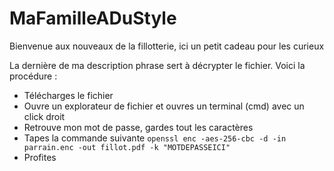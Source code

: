 # MaFamilleADuStyle
Bienvenue aux nouveaux de la fillotterie, ici un petit cadeau pour les curieux

La dernière de ma description phrase sert à décrypter le fichier.
Voici la procédure :
- Télécharges le fichier
- Ouvre un explorateur de fichier et ouvres un terminal (cmd) avec un click droit
- Retrouve mon mot de passe, gardes tout les caractères
- Tapes la commande suivante ```openssl enc -aes-256-cbc -d -in parrain.enc -out fillot.pdf -k "MOTDEPASSEICI"```
- Profites
